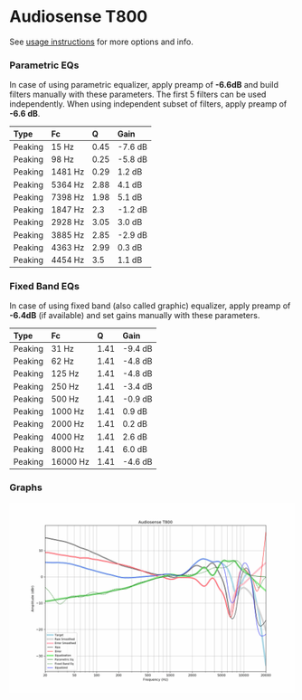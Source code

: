 # Audiosense T800
See [usage instructions](https://github.com/jaakkopasanen/AutoEq#usage) for more options and info.

### Parametric EQs
In case of using parametric equalizer, apply preamp of **-6.6dB** and build filters manually
with these parameters. The first 5 filters can be used independently.
When using independent subset of filters, apply preamp of **-6.6 dB**.

| Type    | Fc      |    Q | Gain    |
|:--------|:--------|:-----|:--------|
| Peaking | 15 Hz   | 0.45 | -7.6 dB |
| Peaking | 98 Hz   | 0.25 | -5.8 dB |
| Peaking | 1481 Hz | 0.29 | 1.2 dB  |
| Peaking | 5364 Hz | 2.88 | 4.1 dB  |
| Peaking | 7398 Hz | 1.98 | 5.1 dB  |
| Peaking | 1847 Hz | 2.3  | -1.2 dB |
| Peaking | 2928 Hz | 3.05 | 3.0 dB  |
| Peaking | 3885 Hz | 2.85 | -2.9 dB |
| Peaking | 4363 Hz | 2.99 | 0.3 dB  |
| Peaking | 4454 Hz | 3.5  | 1.1 dB  |

### Fixed Band EQs
In case of using fixed band (also called graphic) equalizer, apply preamp of **-6.4dB**
(if available) and set gains manually with these parameters.

| Type    | Fc       |    Q | Gain    |
|:--------|:---------|:-----|:--------|
| Peaking | 31 Hz    | 1.41 | -9.4 dB |
| Peaking | 62 Hz    | 1.41 | -4.8 dB |
| Peaking | 125 Hz   | 1.41 | -4.8 dB |
| Peaking | 250 Hz   | 1.41 | -3.4 dB |
| Peaking | 500 Hz   | 1.41 | -0.9 dB |
| Peaking | 1000 Hz  | 1.41 | 0.9 dB  |
| Peaking | 2000 Hz  | 1.41 | 0.2 dB  |
| Peaking | 4000 Hz  | 1.41 | 2.6 dB  |
| Peaking | 8000 Hz  | 1.41 | 6.0 dB  |
| Peaking | 16000 Hz | 1.41 | -4.6 dB |

### Graphs
![](./Audiosense%20T800.png)
